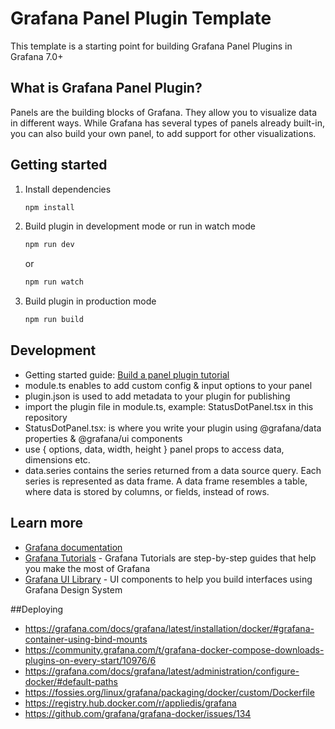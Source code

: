 # Grafana Panel Plugin Template

This template is a starting point for building Grafana Panel Plugins in Grafana 7.0+

## What is Grafana Panel Plugin?

Panels are the building blocks of Grafana. They allow you to visualize data in different ways. While Grafana has several types of panels already built-in, you can also build your own panel, to add support for other visualizations.

## Getting started

1. Install dependencies

   ```bash
   npm install
   ```

2. Build plugin in development mode or run in watch mode

   ```bash
   npm run dev
   ```

   or

   ```bash
   npm run watch
   ```

3. Build plugin in production mode

   ```bash
   npm run build
   ```

## Development

- Getting started guide: [Build a panel plugin tutorial](https://grafana.com/tutorials/build-a-panel-plugin)
- module.ts enables to add custom config & input options to your panel
- plugin.json is used to add metadata to your plugin for publishing
- import the plugin file in module.ts, example: StatusDotPanel.tsx in this repository
- StatusDotPanel.tsx: is where you write your plugin using @grafana/data properties & @grafana/ui components
- use { options, data, width, height } panel props to access data, dimensions etc.
- data.series contains the series returned from a data source query. Each series is represented as data frame. A data frame resembles a table, where data is stored by columns, or fields, instead of rows.

## Learn more

- [Grafana documentation](https://grafana.com/docs/)
- [Grafana Tutorials](https://grafana.com/tutorials/) - Grafana Tutorials are step-by-step guides that help you make the most of Grafana
- [Grafana UI Library](https://developers.grafana.com/ui) - UI components to help you build interfaces using Grafana Design System

##Deploying

- https://grafana.com/docs/grafana/latest/installation/docker/#grafana-container-using-bind-mounts
- https://community.grafana.com/t/grafana-docker-compose-downloads-plugins-on-every-start/10976/6
- https://grafana.com/docs/grafana/latest/administration/configure-docker/#default-paths
- https://fossies.org/linux/grafana/packaging/docker/custom/Dockerfile
- https://registry.hub.docker.com/r/appliedis/grafana
- https://github.com/grafana/grafana-docker/issues/134